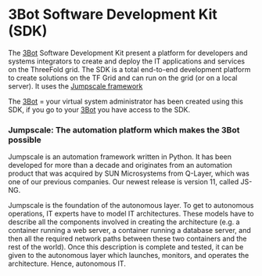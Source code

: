 # 3Bot Software Development Kit (SDK)

The [3Bot](threefold__3bot_def) Software Development Kit present a platform for developers and systems integrators to create and deploy the IT applications and services on the ThreeFold grid.  The SDK is a total end-to-end development platform to create solutions on the TF Grid and can run on the grid (or on a local server).  It uses the [Jumpscale framework](https://github.com/threefoldtech/js-ng)

The [3Bot](threefold__[3Bot](threefold__3bot_def)_def) = your virtual system administrator has been created using this SDK, if you go to your [3Bot](threefold__3bot_def) you have access to the SDK.
### Jumpscale: The automation platform which makes the 3Bot possible

Jumpscale is an automation framework written in Python. It has been developed for more than a decade and originates from an automation product that was acquired by SUN Microsystems from Q-Layer, which was one of our previous companies. Our newest release is version 11, called JS-NG.

Jumpscale is the foundation of the autonomous layer. To get to autonomous operations, IT experts have to model IT architectures. These models have to describe all the components involved in creating the architecture (e.g. a container running a web server, a container running a database server, and then all the required network paths between these two containers and the rest of the world). Once this description is complete and tested, it can be given to the autonomous layer which launches, monitors, and operates the architecture. Hence, autonomous IT.

